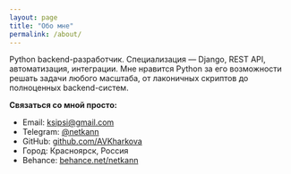 ```yaml
---
layout: page
title: "Обо мне"
permalink: /about/
---
```


Python backend-разработчик. Специализация — Django, REST API, автоматизация, интеграции.
Мне нравится Python за его возможности решать задачи любого масштаба, от лаконичных скриптов до полноценных backend-систем. 

**Связаться со мной просто:**

- Email: [ksipsi@gmail.com](mailto:ksipsi@gmail.com)
- Telegram: [@netkann](https://t.me/netkann)
- GitHub: [github.com/AVKharkova](https://github.com/AVKharkova)
- Город: Красноярск, Россия
- Behance: [behance.net/netkann](https://www.behance.net/netkann)

